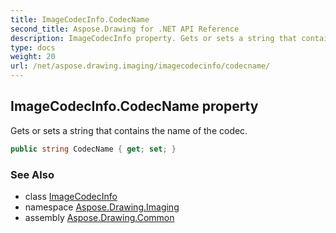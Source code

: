 ```yaml
---
title: ImageCodecInfo.CodecName
second_title: Aspose.Drawing for .NET API Reference
description: ImageCodecInfo property. Gets or sets a string that contains the name of the codec
type: docs
weight: 20
url: /net/aspose.drawing.imaging/imagecodecinfo/codecname/
---
```

## ImageCodecInfo.CodecName property

Gets or sets a string that contains the name of the codec.

```csharp
public string CodecName { get; set; }
```

### See Also

* class [ImageCodecInfo](../)
* namespace [Aspose.Drawing.Imaging](../../imagecodecinfo/)
* assembly [Aspose.Drawing.Common](../../../)


